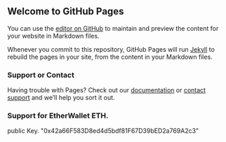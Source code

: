 ## Welcome to GitHub Pages

You can use the [editor on GitHub](https://github.com/RushnaiwalaTaki/BlockChain/edit/master/README.md) to maintain and preview the content for your website in Markdown files.

Whenever you commit to this repository, GitHub Pages will run [Jekyll](https://jekyllrb.com/) to rebuild the pages in your site, from the content in your Markdown files.

### Support or Contact

Having trouble with Pages? Check out our [documentation](https://help.github.com/categories/github-pages-basics/) or [contact support](https://github.com/contact) and we’ll help you sort it out.

### Support for EtherWallet ETH.
public Key.     "0x42a66F583D8ed4d5bdf81F67D39bED2a769A2c3"
